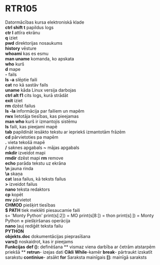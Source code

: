 # RTR105
Datormācības kursa elektroniskā klade  
**ctrl shift t** papildus logs    
**ctr l** attīra ekrānu    
**q** iziet  
**pwd** direktorijas nosaukums    
**history** vēsture    
**whoami** kas es esmu    
**man uname** komanda, ko apskata  
**who** kurš  
**d** mape  
**-** fails  
**ls -a** slēptie faili  
**cat** no kā sastāv fails  
**uname** kāda Linux versija darbojas  
**ctrl alt f1** cits logs, kurā strādāt  
**exit** iziet   
**rm** dzēst failus  
**ls -la** informācija par failiem un mapēm  
**rwx** lietotāja tiesības, kas pieejamas  
**man who** kurš ir izmantojis sistēmu  
**ls** faili, kas pieejami mapē  
**tab** papildināt iesākto tekstu ar iepriekš izmantotām frāzēm  
**cd** pārvietoties pa mapēm  
**.** vieta tekošā mapē  
**/** saknes apgabals
**~** mājas apgabals  
**mkdir** izveidot mapi  
**rmdir** dzēst mapi
**rm** remove  
**echo** parāda tekstu uz ekrāna  
**\n** jauna rinda  
**\a** skaņa  
**cat** lasa failus, kā teksts failus  
**>** izveidot failus  
**nano** teksta redaktors  
**cp** kopēt  
**mv** pārvietot  
**CHMOD** piešķirt tiesības  
**$ PATH** tiek meklēti piesaucamie faili  
s= 'Monty Python'
print(s[:2]) = MO
print(s[8:]) = thon
print(s[:]) = Monty Python
**=** piešķiršanas operācija  
**nano** ļauj rediģēt teksta failu    
**PYTHON**  
**objekts.__doc__** dokumentācijas pieprasīšana  
**vars()** noskaidrot, kas ir pieejams    
**Funkcijas**
**def ():** definēšana
     ** vismaz viena darbība ar četrām atstarpēm priekšā **
**retrun**- izejas dati
**Cikli**
**While**-kamēr
**break**- pārtraukt izskatīt sarakstu
**continiue**- atsākt
**for** Saraksta mainīgais
**[]:** mainīgā saraksts
